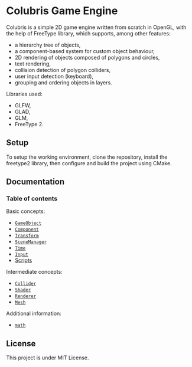 # Colubris Game Engine

Colubris is a simple 2D game engine written from scratch in OpenGL, with the help of FreeType library, which supports, among other features:
- a hierarchy tree of objects,
- a component-based system for custom object behaviour,
- 2D rendering of objects composed of polygons and circles,
- text rendering,
- collision detection of polygon colliders,
- user input detection (keyboard),
- grouping and ordering objects in layers.

Libraries used:
- GLFW,
- GLAD,
- GLM,
- FreeType 2.

## Setup

To setup the working environment, clone the repository, install the freetype2 library, then configure and build the project using CMake.

## Documentation
### Table of contents
Basic concepts:
- [`GameObject`](src/gameobject/gameobject.md)
- [`Component`](src/component/component.md)
- [`Transform`](src/transform/transform.md)
- [`SceneManager`](src/scene_manager/scene_manager.md)
- [`Time`](src/time/time.md)
- [`Input`](src/input/input.md)
- [Scripts](src/scripts/scripts.md)

Intermediate concepts:
- [`Collider`](src/colliders/collider.md)
- [`Shader`](src/shaders/shader.md)
- [`Renderer`](src/renderer/renderer.md)
- [`Mesh`](src/mesh/mesh.md)

Additional information:
- [`math`](src/math/math.md)

## License

This project is under MIT License.
